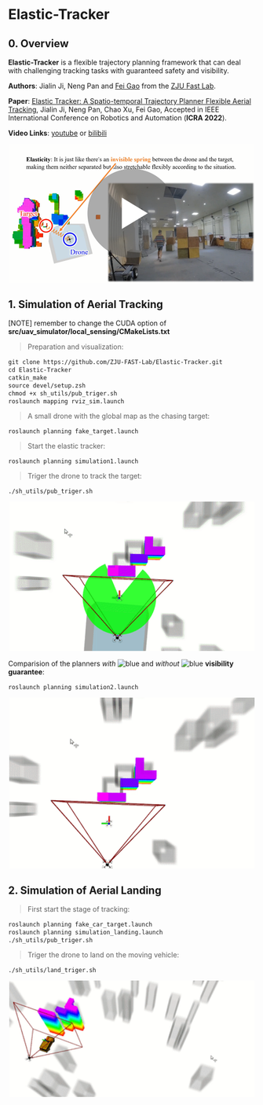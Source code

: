 # Elastic-Tracker

## 0. Overview
**Elastic-Tracker** is a flexible trajectory planning framework that can deal with challenging tracking tasks with guaranteed safety and visibility.

**Authors**: Jialin Ji, Neng Pan and [Fei Gao](https://ustfei.com/) from the [ZJU Fast Lab](http://zju-fast.com/). 

**Paper**: [Elastic Tracker: A Spatio-temporal Trajectory Planner Flexible Aerial Tracking](https://arxiv.org/abs/2109.07111), Jialin Ji, Neng Pan, Chao Xu, Fei Gao, Accepted in IEEE International Conference on Robotics and Automation (__ICRA 2022__).

**Video Links**: [youtube](https://www.youtube.com/watch?v=G5taHOpAZj8) or [bilibili](https://www.bilibili.com/video/BV1o44y1b7wC)
<a href="https://www.youtube.com/watch?v=G5taHOpAZj8" target="blank">
  <p align="center">
    <img src="figs/cover.png" width="500"/>
  </p>
</a>

## 1. Simulation of Aerial Tracking 

[NOTE] remember to change the CUDA option of **src/uav_simulator/local_sensing/CMakeLists.txt**

>Preparation and visualization:
```
git clone https://github.com/ZJU-FAST-Lab/Elastic-Tracker.git
cd Elastic-Tracker
catkin_make
source devel/setup.zsh
chmod +x sh_utils/pub_triger.sh
roslaunch mapping rviz_sim.launch
```

>A small drone with the global map as the chasing target:
```
roslaunch planning fake_target.launch
```

>Start the elastic tracker:
```
roslaunch planning simulation1.launch
```

>Triger the drone to track the target:
```
./sh_utils/pub_triger.sh
```
<p align="center">
    <img src="figs/sim1.gif" width="500"/>
</p>

Comparision of the planners *with* ![blue](https://via.placeholder.com/10/1F24E6/000000?text=+) and *without* ![blue](https://via.placeholder.com/10/E6691E/000000?text=+) **visibility guarantee**:
```
roslaunch planning simulation2.launch
```
<p align="center">
    <img src="figs/sim2.gif" width="500"/>
</p>

## 2. Simulation of Aerial Landing

> First start the stage of tracking:
```
roslaunch planning fake_car_target.launch
roslaunch planning simulation_landing.launch
./sh_utils/pub_triger.sh
```
> Triger the drone to land on the moving vehicle:
```
./sh_utils/land_triger.sh
```
<p align="center">
    <img src="figs/sim_landing.gif" width="500"/>
</p>